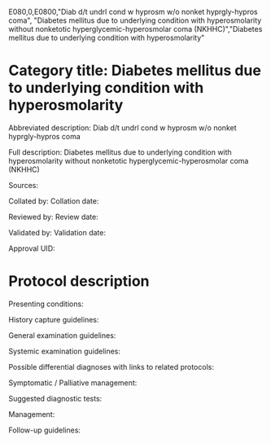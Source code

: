 E080,0,E0800,"Diab d/t undrl cond w hyprosm w/o nonket hyprgly-hypros coma", "Diabetes mellitus due to underlying condition with hyperosmolarity without nonketotic hyperglycemic-hyperosmolar coma (NKHHC)","Diabetes mellitus due to underlying condition with hyperosmolarity"
# Category title: Diabetes mellitus due to underlying condition with hyperosmolarity

Abbreviated description: Diab d/t undrl cond w hyprosm w/o nonket hyprgly-hypros coma

Full description: Diabetes mellitus due to underlying condition with hyperosmolarity without nonketotic hyperglycemic-hyperosmolar coma (NKHHC)

Sources:

Collated by:
Collation date:

Reviewed by:
Review date:

Validated by:
Validation date:

Approval UID:

# Protocol description

Presenting conditions:

History capture guidelines:

General examination guidelines:

Systemic examination guidelines:

Possible differential diagnoses with links to related protocols:

Symptomatic / Palliative management:

Suggested diagnostic tests:

Management:

Follow-up guidelines:

